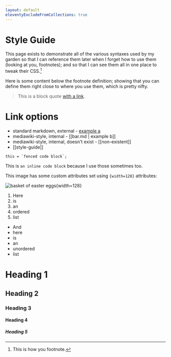 ```yaml
---
layout: default
eleventyExcludeFromCollections: true
---
```


# Style Guide

This page exists to demonstrate all of the various syntaxes used by my garden so that I can reference them later when I forget how to use them (looking at you, footnotes); and so that I can see them all in one place to tweak their CSS.[^1]

[^1]: This is how you footnote.

Here is some content below the footnote definition; showing that you can define them right close to where you use them, which is pretty nifty.

> This is a block quote [with a link](/).

# Link options

- standard markdown, external - [example a](https://binyam.in)
- mediawiki-style, internal - [[bar.md | example b]]
- mediawiki-style, internal, doesn't exist - [[non-existent]]
- [[style-guide]]

```
this = `fenced code block`;
```

This is `an inline code block` because I use those sometimes too.

This image has some custom attributes set using `{width=128}` attributes:

![basket of easter eggs](https://upload.wikimedia.org/wikipedia/commons/archive/5/54/20070409184559%21Bg-easter-eggs.jpg){width=128}

1. Here
2. is
3. an
4. ordered
5. list

- And
- here
- is
- an
- unordered
- list

# Heading 1

## Heading 2

### Heading 3

#### Heading 4

##### Heading 5
